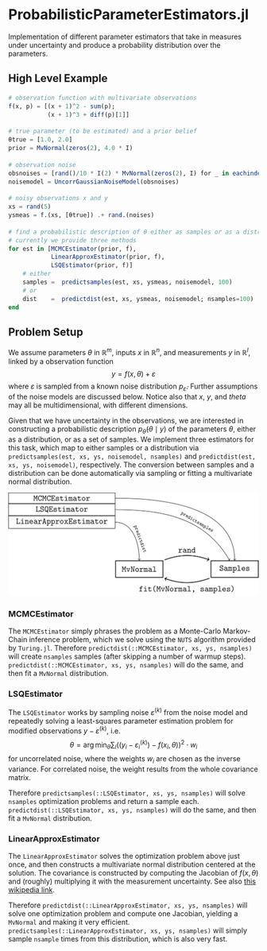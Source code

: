 # ProbabilisticParameterEstimators.jl

Implementation of different parameter estimators that take in measures under uncertainty and produce a probability distribution over the parameters.

## High Level Example

``` julia
# observation function with multivariate observations
f(x, p) = [(x + 1)^2 - sum(p);
           (x + 1)^3 + diff(p)[1]]

# true parameter (to be estimated) and a prior belief
θtrue = [1.0, 2.0]
prior = MvNormal(zeros(2), 4.0 * I)

# observation noise
obsnoises = [rand()/10 * I(2) * MvNormal(zeros(2), I) for _ in eachindex(xs)]
noisemodel = UncorrGaussianNoiseModel(obsnoises)

# noisy observations x and y
xs = rand(5)
ysmeas = f.(xs, [θtrue]) .+ rand.(noises)

# find a probabilistic description of θ either as samples or as a distribution
# currently we provide three methods
for est in [MCMCEstimator(prior, f),
            LinearApproxEstimator(prior, f),
            LSQEstimator(prior, f)]
    # either
    samples =  predictsamples(est, xs, ysmeas, noisemodel, 100)
    # or
    dist    =  predictdist(est, xs, ysmeas, noisemodel; nsamples=100)
end
```

## Problem Setup
We assume parameters $\theta$ in $\mathbb{R}^m$, inputs $x$ in $\mathbb{R}^n$, and measurements $y$ in $\mathbb{R}^l$, linked by a observation function $$y = f(x, \theta) + \varepsilon$$ where $\varepsilon$ is sampled from a known noise distribution $p_{\bar{\varepsilon}}$.
Further assumptions of the noise models are discussed below.
Notice also that $x$, $y$, and $theta$ may all be multidimensional, with different dimensions.

Given that we have uncertainty in the observations, we are interested in constructing a probabilistic description $p_{\bar{\theta}}(\theta \mid y)$ of the parameters $\theta$, either as a distribution, or as a set of samples.
We implement three estimators for this task, which map to either samples or a distribution via `predictsamples(est, xs, ys, noisemodel, nsamples)` and `predictdist(est, xs, ys, noisemodel)`, respectively.
The conversion between samples and a distribution can be done automatically via sampling or fitting a multivariate normal distribution.

![Estimator Overview](figs/distribution_graph/distribution_graph.png)

### MCMCEstimator
The `MCMCEstimator` simply phrases the problem as a Monte-Carlo Markov-Chain inference problem, which we solve using the `NUTS` algorithm provided by `Turing.jl`.
Therefore `predictdist(::MCMCEstimator, xs, ys, nsamples)` will create `nsamples` samples (after skipping a number of warmup steps).
`predictdist(::MCMCEstimator, xs, ys, nsamples)` will do the same, and then fit a `MvNormal` distribution.

### LSQEstimator
The `LSQEstimator` works by sampling noise $\varepsilon^{(k)}$ from the noise model and repeatedly solving a least-squares parameter estimation problem for modified observations $y - \varepsilon^{(k)}$, i.e.
$$\theta = \arg \min_\theta \sum_i ((y_i - \varepsilon_i^{(k)}) - f(x_i, \theta))^2 \cdot w_i$$
for uncorrelated noise, where the weights $w_i$ are chosen as the inverse variance.
For correlated noise, the weight results from the whole covariance matrix.

Therefore `predictsamples(::LSQEstimator, xs, ys, nsamples)` will solve `nsamples` optimization problems and return a sample each.
`predictdist(::LSQEstimator, xs, ys, nsamples)` will do the same, and then fit a `MvNormal` distribution.

### LinearApproxEstimator
The `LinearApproxEstimator` solves the optimization problem above just once, and then constructs a multivariate normal distribution centered at the solution.
The covariance is constructed by computing the Jacobian of $f(x, \theta)$ and (roughly) multiplying it with the measurement uncertainty.
See also [this wikipedia link](https://en.wikipedia.org/wiki/Non-linear_least_squares#Extension_by_weights).

Therefore `predictdist(::LinearApproxEstimator, xs, ys, nsamples)` will solve one optimization problem and compute one Jacobian, yielding a `MvNormal` and making it very efficient.
`predictsamples(::LinearApproxEstimator, xs, ys, nsamples)` will simply sample `nsample` times from this distribution, which is also very fast.
